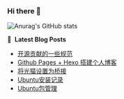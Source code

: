 ### Hi there 👋
![Anurag's GitHub stats](https://github-readme-stats.vercel.app/api?username=kaysonyu)

📕 &nbsp;**Latest Blog Posts**
<!-- BLOG-POST-LIST:START -->
- [开源贡献的一些规范](https://kaysonyu.github.io/2024/09/Open-Source/)
- [Github Pages + Hexo 搭建个人博客](https://kaysonyu.github.io/2024/08/build-blog-by-Hexo/)
- [将光猫设置为桥接](https://kaysonyu.github.io/2024/08/Modem-and-Router/)
- [Ubuntu安装记录](https://kaysonyu.github.io/2024/08/install-Ubuntu/)
- [Ubuntu包管理](https://kaysonyu.github.io/2024/08/package-management/)
<!-- BLOG-POST-LIST:END -->

<!--
**SS-Yuki/SS-Yuki** is a ✨ _special_ ✨ repository because its `README.md` (this file) appears on your GitHub profile.

Here are some ideas to get you started:

- 🔭 I’m currently working on ...
- 🌱 I’m currently learning ...
- 👯 I’m looking to collaborate on ...
- 🤔 I’m looking for help with ...
- 💬 Ask me about ...
- 📫 How to reach me: ...
- 😄 Pronouns: ...
- ⚡ Fun fact: ...
-->

<!--
<h3 align="left">Connect with me:</h3>
<p align="left">
<a href="your link" target="blank"><img align="center" src="https://cdn.jsdelivr.net/npm/simple-icons@3.0.1/icons/twitter.svg" alt="" height="30" width="40" /></a>
<a href="your link" target="blank"><img align="center" src="https://cdn.jsdelivr.net/npm/simple-icons@3.0.1/icons/linkedin.svg" alt="" height="30" width="40" /></a>
<a href="your link" target="blank"><img align="center" src="https://cdn.jsdelivr.net/npm/simple-icons@3.0.1/icons/instagram.svg" alt="" height="30" width="40" /></a>
<a href="your link" target="blank"><img align="center" src="https://cdn.jsdelivr.net/npm/simple-icons@3.0.1/icons/youtube.svg" alt="" height="30" width="40" /></a>
</p>
-->

<!--
[![trophy](https://github-profile-trophy.vercel.app/?username=SS-Yuki)](https://github.com/ryo-ma/github-profile-trophy)

[![Anurag's GitHub stats](https://github-readme-stats.vercel.app/api?username=SS-Yuki)](https://github.com/anuraghazra/github-readme-stats)
-->
